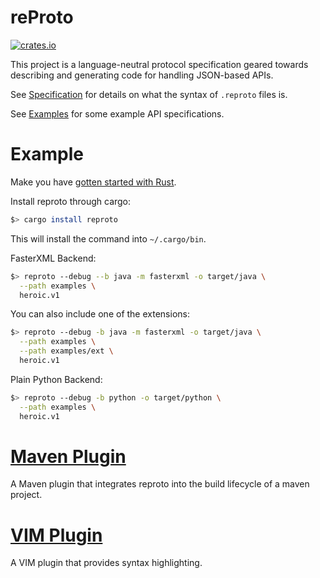 # reProto

[![crates.io](https://img.shields.io/crates/v/reproto.svg?maxAge=2592000)](https://crates.io/crates/reproto)

This project is a language-neutral protocol specification geared towards describing and generating
code for handling JSON-based APIs.

See [Specification][spec] for details on what the syntax of `.reproto` files is.

See [Examples][examples] for some example API specifications.

[spec]: /doc/spec.md
[examples]: /examples

# Example

Make you have [gotten started with Rust][rust-get-started].

Install reproto through cargo:

```bash
$> cargo install reproto
```

This will install the command into `~/.cargo/bin`.

FasterXML Backend:

```bash
$> reproto --debug --b java -m fasterxml -o target/java \
  --path examples \
  heroic.v1
```

You can also include one of the extensions:

```bash
$> reproto --debug -b java -m fasterxml -o target/java \
  --path examples \
  --path examples/ext \
  heroic.v1
```

Plain Python Backend:

```bash
$> reproto --debug -b python -o target/python \
  --path examples \
  heroic.v1
```

# [Maven Plugin][maven-plugin]

A Maven plugin that integrates reproto into the build lifecycle of a maven project.

[maven-plugin]: https://github.com/reproto/reproto-maven-plugin

# [VIM Plugin][vim]

A VIM plugin that provides syntax highlighting.

[vim]: https://github.com/reproto/reproto-vim
[rust-get-started]: https://doc.rust-lang.org/book/getting-started.html
